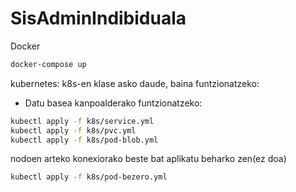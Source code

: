 # SisAdminIndibiduala
Docker
```bash
docker-compose up
```

kubernetes: k8s-en klase asko daude, baina funtzionatzeko:
- Datu basea kanpoalderako funtzionatzeko:
```bash
kubectl apply -f k8s/service.yml
kubectl apply -f k8s/pvc.yml
kubectl apply -f k8s/pod-blob.yml
```
nodoen arteko konexiorako beste bat aplikatu beharko zen(ez doa)
```bash
kubectl apply -f k8s/pod-bezero.yml
```
